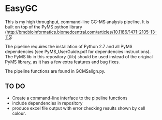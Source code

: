 EasyGC
======

This is my high throughput, command-line GC-MS analysis pipeline. It is built on top of the PyMS python library (http://bmcbioinformatics.biomedcentral.com/articles/10.1186/1471-2105-13-115)

The pipeline requires the installation of Python 2.7 and all PyMS dependencies (see PyMS_UserGuide.pdf for dependencies instructions). The PyMS lib in this repository (/lib) should be used instead of the original PyMS library, as it has a few extra features and bug fixes.

The pipeline functions are found in GCMSalign.py. 

TO DO
-----
- Create a command-line interface to the pipeline functions 
- include dependencies in repository
- produce excel file output with error checking results shown by cell colour.
